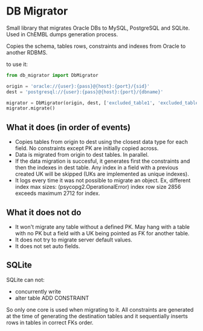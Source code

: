 # DB Migrator

Small library that migrates Oracle DBs to MySQL, PostgreSQL and SQLite. Used in ChEMBL dumps generation process.

Copies the schema, tables rows, constraints and indexes from Oracle to another RDBMS.

to use it:

```python
from db_migrator import DbMigrator

origin = 'oracle://{user}:{pass}@{host}:{port}/{sid}'
dest = 'postgresql://{user}:{pass}@{host}:{port}/{dbname}'

migrator = DbMigrator(origin, dest, ['excluded_table1', 'excluded_table2'])
migrator.migrate()
```

## What it does (in order of events)

- Copies tables from origin to dest using the closest data type for each field. No constraints except PK are initially copied across.
- Data is migrated from origin to dest tables. In parallel.
- If the data migration is succesful, it generates first the constraints and then the indexes in dest table. Any index in a field with a previous created UK will be skipped (UKs are implemented as unique indexes).
- It logs every time it was not possible to migrate an object. Ex, different index max sizes: (psycopg2.OperationalError) index row size 2856 exceeds maximum 2712 for index.

## What it does not do

- It won't migrate any table without a defined PK. May hang with a table with no PK but a field with a UK being pointed as FK for another table.
- It does not try to migrate server default values.
- It does not set auto fields.

## SQLite

SQLite can not:

- concurrently write
- alter table ADD CONSTRAINT

So only one core is used when migrating to it. All constraints are generated at the time of generating the destination tables and it sequentially inserts rows in tables in correct FKs order.
